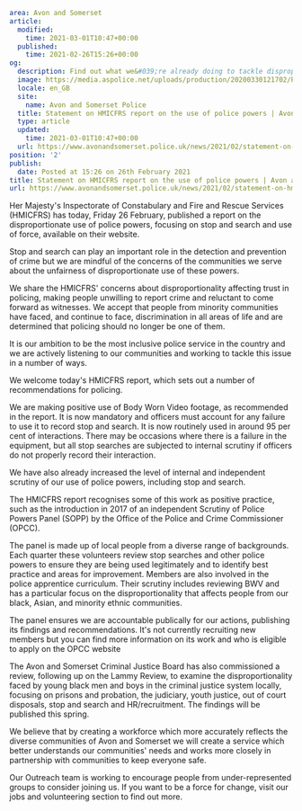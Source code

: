 ```yaml
area: Avon and Somerset
article:
  modified:
    time: 2021-03-01T10:47+00:00
  published:
    time: 2021-02-26T15:26+00:00
og:
  description: Find out what we&#039;re already doing to tackle disproportionality in our use of stop and search&#8230;
  image: https://media.aspolice.net/uploads/production/20200330121702/P00351-ASP-Trinity-Road-81-Hats-on-car-dashboard-4_web-scaled.jpg
  locale: en_GB
  site:
    name: Avon and Somerset Police
  title: Statement on HMICFRS report on the use of police powers | Avon and Somerset Police
  type: article
  updated:
    time: 2021-03-01T10:47+00:00
  url: https://www.avonandsomerset.police.uk/news/2021/02/statement-on-hmicfrs-report-on-the-use-of-police-powers/
position: '2'
publish:
  date: Posted at 15:26 on 26th February 2021
title: Statement on HMICFRS report on the use of police powers | Avon and Somerset Police
url: https://www.avonandsomerset.police.uk/news/2021/02/statement-on-hmicfrs-report-on-the-use-of-police-powers/
```

Her Majesty's Inspectorate of Constabulary and Fire and Rescue Services (HMICFRS) has today, Friday 26 February, published a report on the disproportionate use of police powers, focusing on stop and search and use of force, available on their website.

Stop and search can play an important role in the detection and prevention of crime but we are mindful of the concerns of the communities we serve about the unfairness of disproportionate use of these powers.

We share the HMICFRS' concerns about disproportionality affecting trust in policing, making people unwilling to report crime and reluctant to come forward as witnesses. We accept that people from minority communities have faced, and continue to face, discrimination in all areas of life and are determined that policing should no longer be one of them.

It is our ambition to be the most inclusive police service in the country and we are actively listening to our communities and working to tackle this issue in a number of ways.

We welcome today's HMICFRS report, which sets out a number of recommendations for policing.

We are making positive use of Body Worn Video footage, as recommended in the report. It is now mandatory and officers must account for any failure to use it to record stop and search. It is now routinely used in around 95 per cent of interactions. There may be occasions where there is a failure in the equipment, but all stop searches are subjected to internal scrutiny if officers do not properly record their interaction.

We have also already increased the level of internal and independent scrutiny of our use of police powers, including stop and search.

The HMICFRS report recognises some of this work as positive practice, such as the introduction in 2017 of an independent Scrutiny of Police Powers Panel (SOPP) by the Office of the Police and Crime Commissioner (OPCC).

The panel is made up of local people from a diverse range of backgrounds. Each quarter these volunteers review stop searches and other police powers to ensure they are being used legitimately and to identify best practice and areas for improvement. Members are also involved in the police apprentice curriculum. Their scrutiny includes reviewing BWV and has a particular focus on the disproportionality that affects people from our black, Asian, and minority ethnic communities.

The panel ensures we are accountable publically for our actions, publishing its findings and recommendations. It's not currently recruiting new members but you can find more information on its work and who is eligible to apply on the OPCC website

The Avon and Somerset Criminal Justice Board has also commissioned a review, following up on the Lammy Review, to examine the disproportionality faced by young black men and boys in the criminal justice system locally, focusing on prisons and probation, the judiciary, youth justice, out of court disposals, stop and search and HR/recruitment. The findings will be published this spring.

We believe that by creating a workforce which more accurately reflects the diverse communities of Avon and Somerset we will create a service which better understands our communities' needs and works more closely in partnership with communities to keep everyone safe.

Our Outreach team is working to encourage people from under-represented groups to consider joining us. If you want to be a force for change, visit our jobs and volunteering section to find out more.
